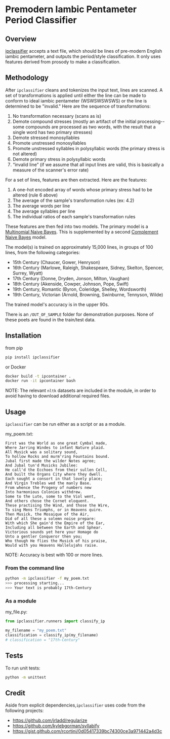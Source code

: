 # Premodern Iambic Pentameter Period Classifier


## Overview
[ipclassifier](https://pypi.org/project/ipclassifier/) accepts a text file, which should be lines of pre-modern English iambic pentameter, and outputs the period/style classification.  It only uses features derived from prosody to make a classification.


## Methodology
After `ipclassifier` cleans and tokenizes the input text, lines are scanned.  A set of transformations is applied until either the line can be made to conform to ideal iambic pentameter (WSWSWSWSWS) or the line is determined to be "invalid."  Here are the sequence of transformations:

1. No transformation necessary (scans as is)
2. Demote compound stresses (mostly an artifact of the initial processing--some compounds are processed as two words, with the result that a single word has two primary stresses)
3. Demote stressed monosyllables
4. Promote unstressed monosyllables
5. Promote unstressed syllables in polysyllabic words (the primary stress is not altered)
6. Demote primary stress in polysyllabic words
7. “invalid line” (if we assume that all input lines are valid, this is basically a measure of the scanner's error rate) 

For a set of lines, features are then extracted.  Here are the features:
1. A one-hot encoded array of words whose primary stress had to be altered (rule 6 above)
2. The average of the sample's transformation rules (ex: 4.2)
3. The average words per line
4. The average syllables per line
5. The individual ratios of each sample's transformation rules

These features are then fed into two models.  The primary model is a [Multinomial Naive Bayes](https://scikit-learn.org/stable/modules/generated/sklearn.naive_bayes.MultinomialNB.html).  This is supplemented by a second [Complement Naive Bayes](https://scikit-learn.org/stable/modules/generated/sklearn.naive_bayes.ComplementNB.html) model.

The model(s) is trained on approximately 15,000 lines, in groups of 100 lines, from the following categories:

- 15th Century (Chaucer, Gower, Henryson)
- 16th Century (Marlowe, Raleigh, Shakespeare, Sidney, Skelton, Spencer, Surrey, Wyatt)
- 17th Century (Donne, Dryden, Jonson, Milton, Vaughan)
- 18th Century (Akenside, Cowper, Johnson, Pope, Swift)
- 19th Century, Romantic (Byron, Coleridge, Shelley, Wordsworth)
- 19th Century, Victorian (Arnold, Browning, Swinburne, Tennyson, Wilde)

The trained model's accuracy is in the upper 90s.

There is an `/OUT_OF_SAMPLE` folder for demonstration purposes.  None of these poets are found in the train/test data.


## Installation
from pip
```bash
pip install ipclassifier
```

or Docker
```bash
docker build -t ipcontainer .
docker run -it ipcontainer bash
```
NOTE: The relevant `nltk` datasets are included in the module, in order to avoid having to download additional required files.


## Usage
`ipclassifier` can be run either as a script or as a module.

my_poem.txt:
```text
First was the World as one great Cymbal made,
Where Jarring Windes to infant Nature plaid.
All Musick was a solitary sound,
To hollow Rocks and murm'ring Fountains bound.
Jubal first made the wilder Notes agree;
And Jubal tun'd Musicks Jubilee:
He call'd the Ecchoes from their sullen Cell,
And built the Organs City where they dwell.
Each sought a consort in that lovely place;
And Virgin Trebles wed the manly Base.
From whence the Progeny of numbers new
Into harmonious Colonies withdrew.
Some to the Lute, some to the Viol went,
And others chose the Cornet eloquent.
These practising the Wind, and those the Wire,
To sing Mens Triumphs, or in Heavens quire.
Then Musick, the Mosaique of the Air,
Did of all these a solemn noise prepare:
With which She gain'd the Empire of the Ear,
Including all between the Earth and Sphear.
Victorious sounds yet here your Homage do
Unto a gentler Conqueror then you;
Who though He flies the Musick of his praise,
Would with you Heavens Hallelujahs raise.
```
NOTE: Accuracy is best with 100 or more lines.


### From the command line
```bash
python -m ipclassifier -f my_poem.txt
>>> processing starting...
>>> Your text is probably 17th-Century
```

### As a module
my_file.py:
```python
from ipclassifier.runners import classify_ip

my_filename = "my_poem.txt"
classification = classify_ip(my_filename)
# classification = "17th-Century"
```

## Tests
To run unit tests:
```bash
python -m unittest
```

## Credit
Aside from explicit dependencies,`ipclassifier` uses code from the following projects:
- https://github.com/jrladd/regularize
- https://github.com/kylebgorman/syllabify
- https://gist.github.com/rcortini/0d05417339bc74300ce3a971442a4d3c

